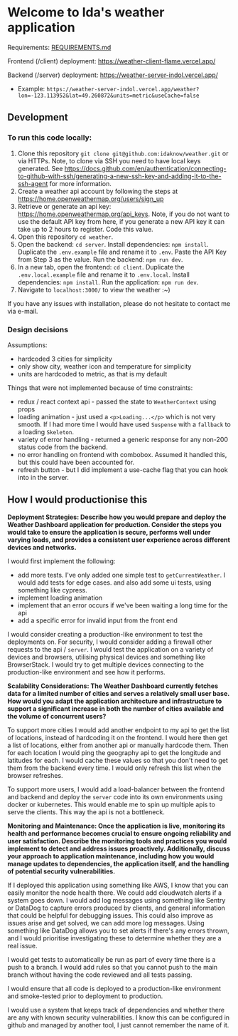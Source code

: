 # Welcome to Ida's weather application

Requirements: [REQUIREMENTS.md](./REQUIREMENTS.md)

Frontend (/client) deployment: https://weather-client-flame.vercel.app/

Backend (/server) deployment: https://weather-server-indol.vercel.app/

- Example: `https://weather-server-indol.vercel.app/weather?lon=-123.113952&lat=49.260872&units=metric&useCache=false`

## Development

### To run this code locally:

1. Clone this repository `git clone git@github.com:idaknow/weather.git` or via HTTPs. Note, to clone via SSH you need to have local keys generated. See https://docs.github.com/en/authentication/connecting-to-github-with-ssh/generating-a-new-ssh-key-and-adding-it-to-the-ssh-agent for more information.
2. Create a weather api account by following the steps at https://home.openweathermap.org/users/sign_up
3. Retrieve or generate an api key: https://home.openweathermap.org/api_keys. Note, if you do not want to use the default API key from here, if you generate a new API key it can take up to 2 hours to register. Code this value.
4. Open this repository `cd weather`.
5. Open the backend: `cd server`. Install dependencies: `npm install`. Duplicate the `.env.example` file and rename it to `.env`. Paste the API Key from Step 3 as the value. Run the backend: `npm run dev`.
6. In a new tab, open the frontend: `cd client`. Duplicate the `.env.local.example` file and rename it to `.env.local`. Install dependencies: `npm install`. Run the application: `npm run dev`.
7. Navigate to `localhost:3000/` to view the weather :~)

If you have any issues with installation, please do not hesitate to contact me via e-mail.

### Design decisions

Assumptions:

- hardcoded 3 cities for simplicity
- only show city, weather icon and temperature for simplicity
- units are hardcoded to metric, as that is my default

Things that were not implemented because of time constraints:

- redux / react context api - passed the state to `WeatherContext` using props
- loading animation - just used a `<p>Loading...</p>` which is not very smooth. If I had more time I would have used `Suspense` with a `fallback` to a loading `Skeleton`.
- variety of error handling - returned a generic response for any non-200 status code from the backend.
- no error handling on frontend with combobox. Assumed it handled this, but this could have been accounted for.
- refresh button - but I did implement a use-cache flag that you can hook into in the server.

## How I would productionise this

**Deployment Strategies: Describe how you would prepare and deploy the Weather Dashboard application for production. Consider the steps you would take to ensure the application is secure, performs well under varying loads, and provides a consistent user experience across different devices and networks.**

I would first implement the following:

- add more tests. I've only added one simple test to `getCurrentWeather`. I would add tests for edge cases. and also add some ui tests, using something like cypress.
- implement loading animation
- implement that an error occurs if we've been waiting a long time for the api
- add a specific error for invalid input from the front end

I would consider creating a production-like environment to test the deployments on. For security, I would consider adding a firewall other requests to the api / `server`. I would test the application on a variety of devices and browsers, utilising physical devices and something like BrowserStack. I would try to get multiple devices connecting to the production-like environment and see how it performs.

**Scalability Considerations: The Weather Dashboard currently fetches data for a limited number of cities and serves a relatively small user base. How would you adapt the application architecture and infrastructure to support a significant increase in both the number of cities available and the volume of concurrent users?**

To support more cities I would add another endpoint to my api to get the list of locations, instead of hardcoding it on the frontend. I would here then get a list of locations, either from another api or manually hardcode them. Then for each location I would ping the geography api to get the longitude and latitudes for each. I would cache these values so that you don't need to get them from the backend every time. I would only refresh this list when the browser refreshes.

To support more users, I would add a load-balancer between the frontend and backend and deploy the `server` code into its own environments using docker or kubernetes. This would enable me to spin up multiple apis to serve the clients. This way the api is not a bottleneck.

**Monitoring and Maintenance: Once the application is live, monitoring its health and performance becomes crucial to ensure ongoing reliability and user satisfaction. Describe the monitoring tools and practices you would implement to detect and address issues proactively. Additionally, discuss your approach to application maintenance, including how you would manage updates to dependencies, the application itself, and the handling of potential security vulnerabilities.**

If I deployed this application using something like AWS, I know that you can easily monitor the node health there. We could add cloudwatch alerts if a system goes down. I would add log messages using something like Sentry or DataDog to capture errors produced by clients, and general information that could be helpful for debugging issues. This could also improve as issues arise and get solved, we can add more log messages. Using something like DataDog allows you to set alerts if there's any errors thrown, and I would prioritise investigating these to determine whether they are a real issue.

I would get tests to automatically be run as part of every time there is a push to a branch. I would add rules so that you cannot push to the main branch without having the code reviewed and all tests passing.

I would ensure that all code is deployed to a production-like environment and smoke-tested prior to deployment to production.

I would use a system that keeps track of dependencies and whether there are any with known security vulnerabilities. I know this can be configured in github and managed by another tool, I just cannot remember the name of it.
